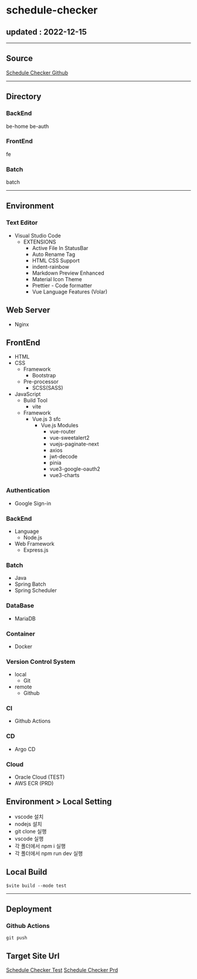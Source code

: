# schedule-checker

## updated : 2022-12-15

---

## Source

[Schedule Checker Github](https://github.com/KimYunBeom/schedule-checker)

---

## Directory

### BackEnd

be-home
be-auth

### FrontEnd

fe

### Batch

batch

---

## Environment

### Text Editor

- Visual Studio Code
  - EXTENSIONS
    - Active File In StatusBar
    - Auto Rename Tag
    - HTML CSS Support
    - indent-rainbow
    - Markdown Preview Enhanced
    - Material Icon Theme
    - Prettier - Code formatter
    - Vue Language Features (Volar)

## Web Server

- Nginx

## FrontEnd

- HTML
- CSS
  - Framework
    - Bootstrap
  - Pre-processor
    - SCSS(SASS)
- JavaScript
  - Build Tool
    - vite
  - Framework
    - Vue.js 3 sfc
      - Vue.js Modules
        - vue-router
        - vue-sweetalert2
        - vuejs-paginate-next
        - axios
        - jwt-decode
        - pinia
        - vue3-google-oauth2
        - vue3-charts

### Authentication

- Google Sign-in

### BackEnd

- Language
  - Node.js
- Web Framework
  - Express.js

### Batch

- Java
- Spring Batch
- Spring Scheduler

### DataBase

- MariaDB

### Container

- Docker

### Version Control System

- local
  - Git
- remote
  - Github

### CI

- Github Actions

### CD

- Argo CD

### Cloud

- Oracle Cloud (TEST)
- AWS ECR (PRD)

## Environment > Local Setting

- vscode 설치
- nodejs 설치
- git clone 실행
- vscode 실행
- 각 폴더에서 npm i 실행
- 각 폴더에서 npm run dev 실행

## Local Build

```
$vite build --mode test
```

---

## Deployment

### Github Actions

```
git push
```

## Target Site Url

[Schedule Checker Test](https://idealful.kro.kr)
[Schedule Checker Prd](https://schedule-checker.kro.kr)
